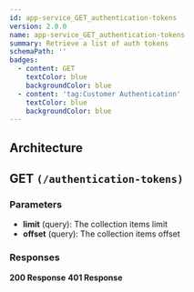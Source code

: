 ```yaml
---
id: app-service_GET_authentication-tokens
version: 2.0.0
name: app-service_GET_authentication-tokens
summary: Retrieve a list of auth tokens
schemaPath: ''
badges:
  - content: GET
    textColor: blue
    backgroundColor: blue
  - content: 'tag:Customer Authentication'
    textColor: blue
    backgroundColor: blue
---
```

## Architecture
<NodeGraph />



## GET `(/authentication-tokens)`

### Parameters
- **limit** (query): The collection items limit
- **offset** (query): The collection items offset




### Responses
**200 Response**
<SchemaViewer file="response-200.json" maxHeight="500" id="response-200" />
      **401 Response**
<SchemaViewer file="response-401.json" maxHeight="500" id="response-401" />

